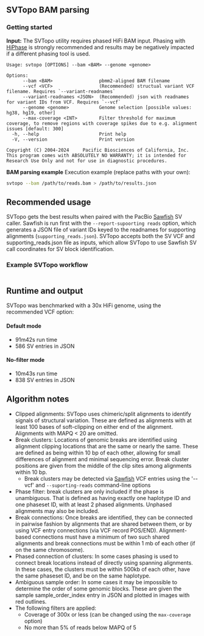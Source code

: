 ## SVTopo BAM parsing

### Getting started
**Input:** The SVTopo utility requires phased HiFi BAM input. Phasing with [HiPhase](https://github.com/PacificBiosciences/HiPhase) is strongly recommended and results may be negatively impacted if a different phasing tool is used.

```
Usage: svtopo [OPTIONS] --bam <BAM> --genome <genome>

Options:
      --bam <BAM>                 pbmm2-aligned BAM filename
      --vcf <VCF>                 (Recommended) structual variant VCF filename. Requires `--variant-readnames`
      --variant-readnames <JSON>  (Recommended) json with readnames for variant IDs from VCF. Requires `--vcf`
      --genome <genome>           Genome selection [possible values: hg38, hg19, other]
      --max-coverage <INT>        Filter threshold for maximum coverage, to remove regions with coverage spikes due to e.g. alignment issues [default: 300]
  -h, --help                      Print help
  -V, --version                   Print version

Copyright (C) 2004-2024     Pacific Biosciences of California, Inc.
This program comes with ABSOLUTELY NO WARRANTY; it is intended for
Research Use Only and not for use in diagnostic procedures.
```

**BAM parsing example**
Execution example (replace paths with your own):
```bash
svtopo --bam /path/to/reads.bam > /path/to/results.json
```

## Recommended usage
SVTopo gets the best results when paired with the PacBio [Sawfish](https://github.com/PacificBiosciences/sawfish) SV caller. Sawfish is run first with the `--report-supoorting reads` option, which generates a JSON file of variant IDs keyed to the readnames for supporting alignments (`supporting_reads.json`). SVTopo accepts both the SV VCF and supporting_reads.json file as inputs, which allow SVTopo to use Sawfish SV call coordinates for SV block identification. 

### Example SVTopo workflow
```bash

```

## Runtime and output
SVTopo was benchmarked with a 30x HiFi genome, using the recommended VCF option:

#### Default mode
* 91m42s run time
* 586 SV entries in JSON

#### No-filter mode
* 10m43s run time
* 838 SV entries in JSON

## Algorithm notes
* Clipped alignments: SVTopo uses chimeric/split alignments to identify signals of structural variation. These are defined as alignments with at least 100 bases of soft-clipping on either end of the alignment. Alignments with MAPQ < 20 are omitted.
* Break clusters: Locations of genomic breaks are identified using alignment clipping locations that are the same or nearly the same. These are defined as being within 10 bp of each other, allowing for small differences of alignment and minimal sequencing error. Break cluster positions are given from the middle of the clip sites among alignments within 10 bp.
  * Break clusters may be detected via [Sawfish]() VCF entries using the '--vcf' and `--suporting-reads` command-line options
* Phase filter: break clusters are only included if the phase is unambiguous. That is defined as having exactly one haplotype ID and one phaseset ID, with at least 2 phased alignments. Unphased alignments may also be included.
* Break connections: Once breaks are identified, they can be connected in pairwise fashion by alignments that are shared between them, or by using VCF entry connections (via VCF record POS/END). Alignment-based connections must have a minimum of two such shared alignments and break connections must be within 1 mb of each other (if on the same chromosome).
* Phased connection of clusters: In some cases phasing is used to connect break locations instead of directly using spanning alignments. In these cases, the clusters must be within 500kb of each other, have the same phaseset ID, and be on the same haplotype.
* Ambiguous sample order: In some cases it may be impossible to determine the order of some genomic blocks. These are given the sample sample_order_index entry in JSON and plotted in images with red outlines.
* The following filters are applied:
  * Coverage of 300x or less (can be changed using the `max-coverage` option)
  * No more than 5% of reads below MAPQ of 5
